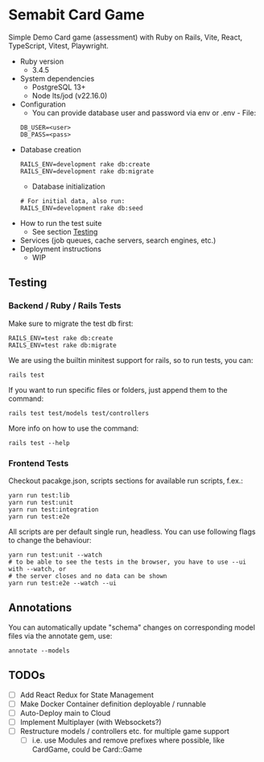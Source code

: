 # Semabit Card Game

Simple Demo Card game (assessment) with Ruby on Rails, Vite, React, TypeScript, Vitest, Playwright.

* Ruby version
  * 3.4.5
* System dependencies
  * PostgreSQL 13+
  * Node lts/jod (v22.16.0)
* Configuration
  * You can provide database user and password via env or .env - File:
  ```
  DB_USER=<user>
  DB_PASS=<pass>
  ```
* Database creation
  ```shell
  RAILS_ENV=development rake db:create
  RAILS_ENV=development rake db:migrate
  ```
  * Database initialization
  ```shell
  # For initial data, also run:
  RAILS_ENV=development rake db:seed 
  ```
* How to run the test suite
  * See section [Testing](#Testing)
* Services (job queues, cache servers, search engines, etc.)
* Deployment instructions
  * WIP

## Testing
### Backend / Ruby / Rails Tests
Make sure to migrate the test db first:

```shell
RAILS_ENV=test rake db:create
RAILS_ENV=test rake db:migrate
```

We are using the builtin minitest support for rails, so to run tests, you can:
```shell
rails test
```

If you want to run specific files or folders, just append them to the command:

```shell
rails test test/models test/controllers
```

More info on how to use the command:

```
rails test --help
```

### Frontend Tests

Checkout pacakge.json, scripts sections for available run scripts, f.ex.:

```shell
yarn run test:lib
yarn run test:unit
yarn run test:integration
yarn run test:e2e
```

All scripts are per default single run, headless. You can use following flags
to change the behaviour:

```shell
yarn run test:unit --watch
# to be able to see the tests in the browser, you have to use --ui with --watch, or
# the server closes and no data can be shown
yarn run test:e2e --watch --ui
```

## Annotations

You can automatically update "schema" changes on corresponding model files via the annotate gem, use:

```
annotate --models
```

## TODOs

- [ ] Add React Redux for State Management
- [ ] Make Docker Container definition deployable / runnable
- [ ] Auto-Deploy main to Cloud
- [ ] Implement Multiplayer (with Websockets?)
- [ ] Restructure models / controllers etc. for multiple game support
  - [ ] i.e. use Modules and remove prefixes where possible, like CardGame, could be Card::Game